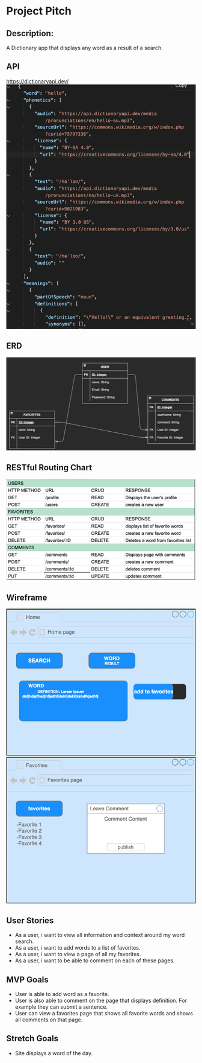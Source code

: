 # Project Pitch

## Description:

A Dictionary app that displays any word as a result of a search.

## API

https://dictionaryapi.dev/
![Getting Started](./IMGS/apisearchresult.png)

## ERD

![Getting Started](./IMGS/ERDP2.png)

## RESTful Routing Chart

![Getting Started](./IMGS/rest3.png)

## Wireframe

![Getting Started](./IMGS/p2home.png)
![Getting Started](./IMGS/p2favs.png)

## User Stories

- As a user, i want to view all information and context around my word search.
- As a user, i want to add words to a list of favorites.
- As a user, i want to view a page of all my favorites.
- As a user, i want to be able to comment on each of these pages.

## MVP Goals

- User is able to add word as a favorite.
- User is also able to comment on the page that displays definition. For example they can submit a sentence.
- User can view a favorites page that shows all favorite words and shows all comments on that page.

## Stretch Goals

- Site displays a word of the day.
